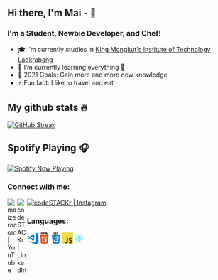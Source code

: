 ## Hi there, I'm Mai - 👋 


### I'm a Student, Newbie Developer, and Chef!

- 🎓 I’m currently studies in [King Mongkut's Institute of Technology Ladkrabang][website]
- 🌱 I’m currently learning everything 🤣
- 🥅 2021 Goals: Gain more and more new knowledge
- ⚡ Fun fact: I like to travel and eat

<h2 align="left"> My github stats 🔥 </h1>

[![GitHub Streak](https://github-readme-streak-stats.herokuapp.com/?user=maizerocom&theme=onedark)](https://github.com/DenverCoder1/github-readme-streak-stats)

<h2 display="inline"> Spotify Playing 🎧 </h1>

[<img src="https://spotify-now-playing.maizerocom.vercel.app/api/spotify-playing" alt="Spotify Now Playing" width="350" />](https://open.spotify.com/user/31rz3hpknevoqjeul3tegpfgfz5u)

### Connect with me:

[<img align="left" alt="maizerocom | YouTube" width="22px" src="https://cdn.jsdelivr.net/npm/simple-icons@v3/icons/facebook.svg" />][facebook]
[<img align="left" alt="codeSTACKr | LinkedIn" width="22px" src="https://cdn.jsdelivr.net/npm/simple-icons@v3/icons/line.svg" />][line]
[<img alt="codeSTACKr | Instagram" width="22px" src="https://cdn.jsdelivr.net/npm/simple-icons@v3/icons/instagram.svg" />][instagram]

### Languages:

<img align="left" alt="Visual Studio Code" width="26px" src="https://raw.githubusercontent.com/github/explore/80688e429a7d4ef2fca1e82350fe8e3517d3494d/topics/visual-studio-code/visual-studio-code.png" />
<img align="left" alt="HTML5" width="26px" src="https://raw.githubusercontent.com/github/explore/80688e429a7d4ef2fca1e82350fe8e3517d3494d/topics/html/html.png" />
<img align="left" alt="CSS3" width="26px" src="https://raw.githubusercontent.com/github/explore/80688e429a7d4ef2fca1e82350fe8e3517d3494d/topics/css/css.png" />
<img align="left" alt="JavaScript" width="26px" src="https://raw.githubusercontent.com/github/explore/80688e429a7d4ef2fca1e82350fe8e3517d3494d/topics/javascript/javascript.png" />
<img align="left" alt="React" width="26px" src="https://raw.githubusercontent.com/github/explore/80688e429a7d4ef2fca1e82350fe8e3517d3494d/topics/react/react.png" />

[website]: https://www.kmitl.ac.th/th
[facebook]: https://www.facebook.com/maizerocom
[line]: https://line.me/ti/p/HsQGTFeYM0
[instagram]: https://www.instagram.com/ma_i_hrp/

